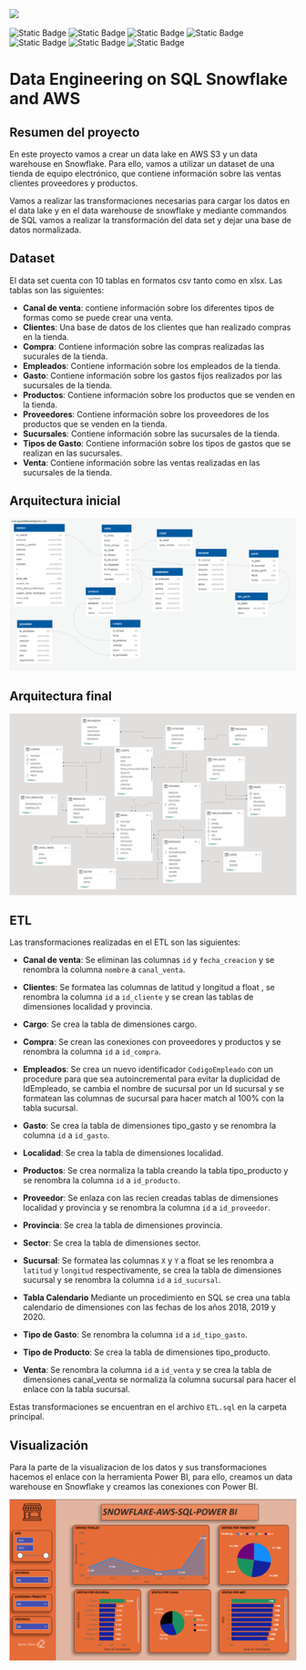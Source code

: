 ![](https://imageio.forbes.com/specials-images/imageserve/61de7798bbf30165eca665bc/0x0.jpg?format=jpg&width=1200)

![Static Badge](https://img.shields.io/badge/Snowflake-gray?style=flat&logo=snowflake)
![Static Badge](https://img.shields.io/badge/AWS--S3-orange?style=flat&logo=redshift)
![Static Badge](https://img.shields.io/badge/PowerBI-gray?style=flat&logo=powerbi)
![Static Badge](https://img.shields.io/badge/SQL-gray?style=flat&logo=SQL)
![Static Badge](https://img.shields.io/badge/Python-green?style=flat&logo=python)
![Static Badge](https://img.shields.io/badge/-Pandas-black?style=flat&logo=pandas)
![Static Badge](https://img.shields.io/badge/Json-gray?style=flat&logo=Json)


# Data Engineering on SQL Snowflake and AWS

## Resumen del proyecto

En este proyecto vamos a crear un data lake en AWS S3 y un data warehouse en Snowflake. Para ello, vamos a utilizar un dataset de una tienda de equipo electrónico, que contiene información sobre las ventas clientes proveedores y productos.

Vamos a realizar las transformaciones necesarias para cargar los datos en el data lake y en el data warehouse de snowflake y mediante commandos de SQL vamos a realizar la transformación del data set y dejar una base de datos normalizada.


## Dataset
El data set cuenta con 10 tablas en formatos csv tanto como en xlsx. Las tablas son las siguientes:

- **Canal de venta**: contiene información sobre los diferentes tipos de formas como se puede crear una venta.
- **Clientes**: Una base de datos de los clientes que han realizado compras en la tienda.
- **Compra**: Contiene información sobre las compras realizadas las sucurales de la tienda.
- **Empleados**: Contiene información sobre los empleados de la tienda.
- **Gasto**: Contiene información sobre los gastos fijos realizados por las sucursales de la tienda.
- **Productos**: Contiene información sobre los productos que se venden en la tienda.
- **Proveedores**: Contiene información sobre los proveedores de los productos que se venden en la tienda.
- **Sucursales**: Contiene información sobre las sucursales de la tienda.
- **Tipos de Gasto**: Contiene información sobre los tipos de gastos que se realizan en las sucursales.
- **Venta**: Contiene información sobre las ventas realizadas en las sucursales de la tienda.

## Arquitectura inicial

![Arquitectura inicial](./src/QuickDBD-Free%20Diagram.png)

## Arquitectura final

![Arquitectura final](./src/image.png)

## ETL

Las transformaciones realizadas en el ETL son las siguientes:

- **Canal de venta**: Se eliminan las columnas `id` y `fecha_creacion` y se renombra la columna `nombre` a `canal_venta`.
  
- **Clientes**: Se formatea las columnas de latitud y longitud a float , se renombra la columna `id` a `id_cliente` y se crean las tablas de dimensiones localidad y provincia.
  
- **Cargo**: Se crea la tabla de dimensiones cargo.
  
- **Compra**: Se crean las conexiones con proveedores y productos y se renombra la columna `id` a `id_compra`.
  
- **Empleados**: Se crea un nuevo identificador `CodigoEmpleado` con un procedure para que sea autoincremental para evitar la duplicidad de IdEmpleado, se cambia el nombre de sucursal por un Id sucursal y se formatean las columnas de sucursal para hacer match al 100% con la tabla sucursal.

- **Gasto**: Se crea la tabla de dimensiones tipo_gasto y se renombra la columna `id` a `id_gasto`.

- **Localidad**: Se crea la tabla de dimensiones localidad.

- **Productos**: Se crea normaliza la tabla creando la tabla tipo_producto y se renombra la columna `id` a `id_producto`.

- **Proveedor**: Se enlaza con las recien creadas tablas de dimensiones localidad y provincia y se renombra la columna `id` a `id_proveedor`.

- **Provincia**: Se crea la tabla de dimensiones provincia.

- **Sector**: Se crea la tabla de dimensiones sector.

- **Sucursal**: Se formatea las columnas `X` y `Y` a float se les renombra a `latitud` y `longitud` respectivamente, se crea la tabla de dimensiones sucursal y se renombra la columna `id` a `id_sucursal`.

- **Tabla Calendario** Mediante un procedimiento en SQL se crea una tabla calendario de dimensiones con las fechas de los años 2018, 2019 y 2020.

- **Tipo de Gasto**: Se renombra la columna `id` a `id_tipo_gasto`.

- **Tipo de Producto**: Se crea la tabla de dimensiones tipo_producto.

- **Venta**: Se renombra la columna `id` a `id_venta` y se crea la tabla de dimensiones canal_venta se normaliza la columna sucursal para hacer el enlace con la tabla sucursal.

Estas transformaciones se encuentran en el archivo `ETL.sql` en la carpeta principal.

## Visualización

Para la parte de la visualizacion de los datos y sus transformaciones hacemos el enlace con la herramienta Power BI, para ello, creamos un data warehouse en Snowflake y creamos las conexiones con Power BI.

![PowerBi](.scr/../src/powerbi.png)

